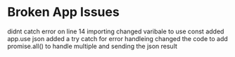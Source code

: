 # Broken App Issues

didnt catch error on line 14
importing changed varibale to use const
added app.use json
added a try catch for error handleing
changed the code to add promise.all() to handle multiple and sending the json result
